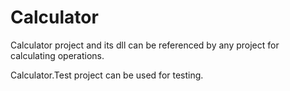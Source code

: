 # Calculator
Calculator project and its dll can be referenced by any project for calculating operations.

Calculator.Test project can be used for testing.
